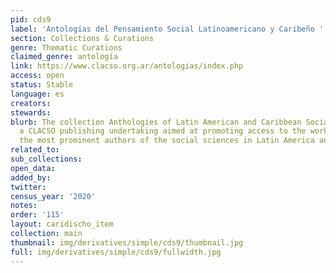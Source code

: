 ```yaml
---
pid: cds9
label: 'Antologías del Pensamiento Social Latinoamericano y Caribeño '
section: Collections & Curations
genre: Thematic Curations
claimed_genre: antología
link: https://www.clacso.org.ar/antologias/index.php
access: open
status: Stable
language: es
creators:
stewards:
blurb: The collection Anthologies of Latin American and Caribbean Social Thought is
  a CLACSO publishing undertaking aimed at promoting access to the work of some of
  the most prominent authors of the social sciences in Latin America and the Caribbean.
related_to:
sub_collections:
open_data:
added_by:
twitter:
census_year: '2020'
notes:
order: '115'
layout: caridischo_item
collection: main
thumbnail: img/derivatives/simple/cds9/thumbnail.jpg
full: img/derivatives/simple/cds9/fullwidth.jpg
---
```

